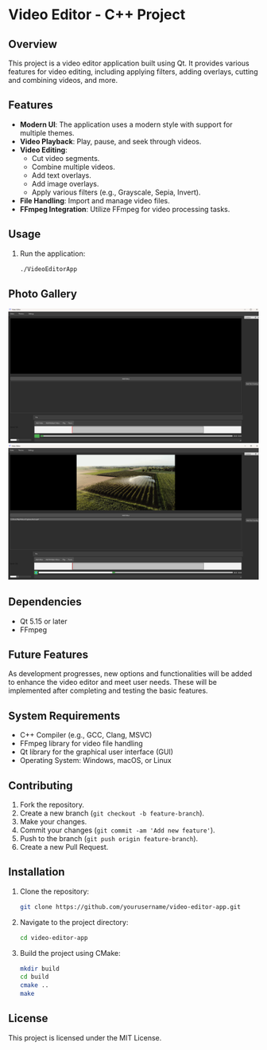 # Video Editor - C++ Project

## Overview
This project is a video editor application built using Qt. It provides various features for video editing, including applying filters, adding overlays, cutting and combining videos, and more.

## Features

- **Modern UI**: The application uses a modern style with support for multiple themes.
- **Video Playback**: Play, pause, and seek through videos.
- **Video Editing**:
   - Cut video segments.
   - Combine multiple videos.
   - Add text overlays.
   - Add image overlays.
   - Apply various filters (e.g., Grayscale, Sepia, Invert).
- **File Handling**: Import and manage video files.
- **FFmpeg Integration**: Utilize FFmpeg for video processing tasks.
## Usage
1. Run the application:
    ```sh
    ./VideoEditorApp
    ```

## Photo Gallery

<img src="assets/VideoEditorApp1.png" alt="Screenshot 1"></img>
<img src="assets/VideoEditorApp2.png" alt="Screenshot 2"></img>

## Dependencies
- Qt 5.15 or later
- FFmpeg

## Future Features
As development progresses, new options and functionalities will be added to enhance the video editor and meet user needs. These will be implemented after completing and testing the basic features.

## System Requirements

- C++ Compiler (e.g., GCC, Clang, MSVC)
- FFmpeg library for video file handling
- Qt library for the graphical user interface (GUI)
- Operating System: Windows, macOS, or Linux

## Contributing
1. Fork the repository.
2. Create a new branch (`git checkout -b feature-branch`).
3. Make your changes.
4. Commit your changes (`git commit -am 'Add new feature'`).
5. Push to the branch (`git push origin feature-branch`).
6. Create a new Pull Request.

## Installation
1. Clone the repository:
    ```sh
    git clone https://github.com/yourusername/video-editor-app.git
    ```
2. Navigate to the project directory:
    ```sh
    cd video-editor-app
    ```
3. Build the project using CMake:
    ```sh
    mkdir build
    cd build
    cmake ..
    make
    ```

## License
This project is licensed under the MIT License.